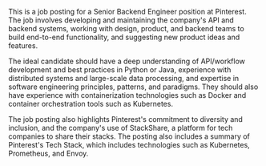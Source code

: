 
This is a job posting for a Senior Backend Engineer position at Pinterest. The job involves developing and maintaining the company's API and backend systems, working with design, product, and backend teams to build end-to-end functionality, and suggesting new product ideas and features.

The ideal candidate should have a deep understanding of API/workflow development and best practices in Python or Java, experience with distributed systems and large-scale data processing, and expertise in software engineering principles, patterns, and paradigms. They should also have experience with containerization technologies such as Docker and container orchestration tools such as Kubernetes.

The job posting also highlights Pinterest's commitment to diversity and inclusion, and the company's use of StackShare, a platform for tech companies to share their stacks. The posting also includes a summary of Pinterest's Tech Stack, which includes technologies such as Kubernetes, Prometheus, and Envoy.